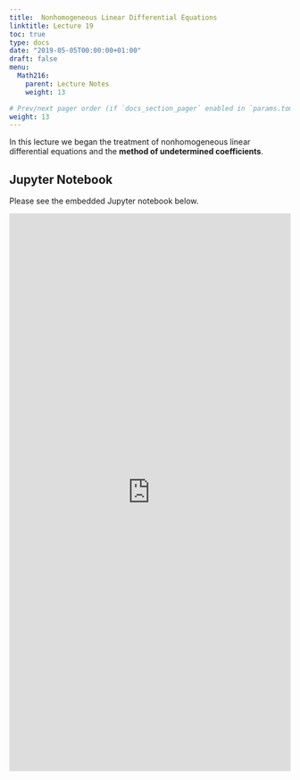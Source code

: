 ```yaml
---
title:  Nonhomogeneous Linear Differential Equations
linktitle: Lecture 19
toc: true
type: docs
date: "2019-05-05T00:00:00+01:00"
draft: false
menu:
  Math216:
    parent: Lecture Notes
    weight: 13

# Prev/next pager order (if `docs_section_pager` enabled in `params.toml`)
weight: 13
---
```

In this lecture we began the treatment of nonhomogeneous linear differential equations and the **method of undetermined coefficients**.

## Jupyter Notebook
Please see the embedded Jupyter notebook below.

<iframe
      src="http://nbviewer.jupyter.org/url/homepages.uc.edu/~bilman/216notes/216Lecture19.ipynb?flush_cache=true"
      width="100%"
      height="1000px"
      style="border:none;">
    </iframe>
